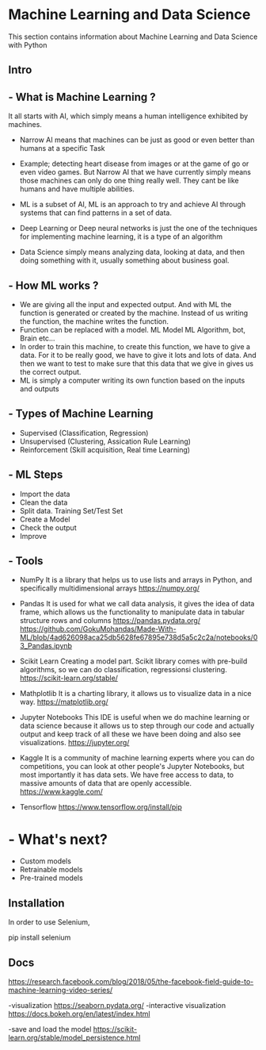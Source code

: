 # Machine Learning and Data Science

This section contains information about Machine Learning and Data Science with Python

## Intro

 ## - What is Machine Learning ?

It all starts with AI, which simply means a human intelligence exhibited by machines.

- Narrow AI means that machines can be just as 
good or even better than humans at a specific Task
- Example; detecting heart disease from images or at the game of go or even video games.
But Narrow AI that we have currently simply means those machines can only do one thing really well. They cant be like humans and have multiple abilities.

- ML is a subset of AI, ML is an approach to try and achieve AI through systems that can find patterns in a set of data.

- Deep Learning or Deep neural networks is just the one of the techniques for implementing machine learning, it is a type of an algorithm

- Data Science simply means analyzing data, looking at data, and then doing something with it, usually something about business goal.

 ## - How ML works ?
- We are giving all the input and expected output. And with ML the function is generated or created by the machine. Instead of us writing the function, the machine writes the function.
- Function can be replaced with a model.
ML Model
ML Algorithm, bot, Brain etc...
- In order to train this machine, to create this function, we have to give a data. For it to be really good, we have to give it lots and lots of data. And then we want to test to make sure that this data that we give in gives us the correct output.
- ML is simply a computer writing its own function based on the inputs and outputs

 ## - Types of Machine Learning

- Supervised (Classification, Regression)
- Unsupervised (Clustering, Assication Rule Learning)
- Reinforcement (Skill acquisition, Real time Learning)

 ## - ML Steps

- Import the data
- Clean the data
- Split data. Training Set/Test Set
- Create a Model
- Check the output
- Improve

 ## - Tools

- NumPy 
It is a library that helps us to use lists and arrays in Python, and specifically multidimensional arrays
https://numpy.org/

- Pandas 
It is used for what we call data analysis, it gives the idea of data frame, which allows us the functionality to manipulate data in tabular structure rows and columns
https://pandas.pydata.org/
https://github.com/GokuMohandas/Made-With-ML/blob/4ad626098aca25db5628fe67895e738d5a5c2c2a/notebooks/03_Pandas.ipynb

- Scikit Learn 
Creating a model part. Scikit library comes with pre-build algorithms, so we can do classification, regressionsi clustering.
https://scikit-learn.org/stable/

- Mathplotlib
It is a charting library, it allows us to visualize data in a nice way.
https://matplotlib.org/

- Jupyter Notebooks
This IDE is useful when we do machine learning or data science because it allows us to step through our code and actually output and keep track of all these we have been doing and also see visualizations.
https://jupyter.org/

- Kaggle
It is a community of machine learning experts where you can do competitions, you can look at other people's Jupyter Notebooks, but most importantly it has data sets.
We have free access to data, to massive amounts of data that are openly accessible.
https://www.kaggle.com/

- Tensorflow
https://www.tensorflow.org/install/pip


# - What's next?
- Custom models
- Retrainable models
- Pre-trained models

## Installation 

In order to use Selenium,

pip install selenium

## Docs
https://research.facebook.com/blog/2018/05/the-facebook-field-guide-to-machine-learning-video-series/

-visualization
https://seaborn.pydata.org/
-interactive visualization
https://docs.bokeh.org/en/latest/index.html

-save and load the model
https://scikit-learn.org/stable/model_persistence.html
